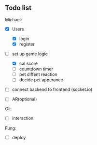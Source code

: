 ## Todo list

Michael:

- [x] Users

  - [x] login
  - [x] register

- [ ] set up game logic

  - [x] cal score
  - [ ] countdown timer
  - [ ] pet diffent reaction
  - [ ] decide pet apperance

- [ ] connect backend to frontend (socket.io)

- [ ] AR(optional)

Oli:

- [ ] interaction

Fung:

- [ ] deploy
